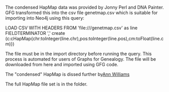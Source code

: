 The condensed HapMap data was provided by Jonny Perl and DNA Painter. GFG transformed this into the csv file genetmap.csv which is suitable for importing into Neo4j using this query: 

LOAD CSV WITH HEADERS FROM 'file:///genetmap.csv' as line FIELDTERMINATOR ',' create (c:cHapMap{chr:toInteger(line.chr),pos:toInteger(line.pos),cm:toFloat(line.cm)})

The file must be in the import directory before running the query. This process is automated for users of Graphs for Genealogy. The file will be downloaded from here and imported using GFG code.

The "condensed" HapMap is dissed further by<a href="https://hapi-dna.org/2020/11/minimal-viable-genetic-maps/?fbclid=IwAR3alJcth1Kpcn5WL8Cl_c-49jloJPSbyOb4TQw2PRvwNhjO-gRaTu_zx34" target="new">Ann Williams</a>

The full HapMap file set is in the folder.
